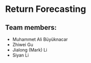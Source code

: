# Return Forecasting

## 

## Team members:
* Muhammet Ali Büyüknacar
* Zhiwei Gu
* Jialong (Mark) Li
* Siyan Li
